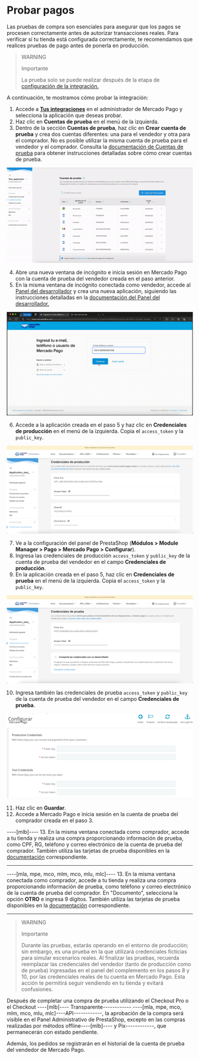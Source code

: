 # Probar pagos

Las pruebas de compra son esenciales para asegurar que los pagos se procesen correctamente antes de autorizar transacciones reales. Para verificar si tu tienda está configurada correctamente, te recomendamos que realices pruebas de pago antes de ponerla en producción.

> WARNING
> 
> Importante
>
> La prueba solo se puede realizar después de la etapa de [configuración de la integración.](/developers/es/docs/prestashop/integration)

A continuación, te mostramos cómo probar la integración:
1. Accede a **[Tus integraciones](https://www.mercadopago[FAKER][URL][DOMAIN]/developers/panel/app)** en el administrador de Mercado Pago y selecciona la aplicación que deseas probar.
2. Haz clic en **Cuentas de prueba** en el menú de la izquierda.
3. Dentro de la sección **Cuentas de prueba**, haz clic en **Crear cuenta de prueba** y crea dos cuentas diferentes: una para el vendedor y otra para el comprador. No es posible utilizar la misma cuenta de prueba para el vendedor y el comprador. Consulta la [documentación de Cuentas de prueba](/developers/es/docs/prestashop/additional-content/your-integrations/test/accounts) para obtener instrucciones detalladas sobre cómo crear cuentas de prueba.

<center>

![Crear cuenta](/images/prestashop/test-create-account-es.gif)

</center>

4. Abre una nueva ventana de incógnito e inicia sesión en Mercado Pago con la cuenta de prueba del vendedor creada en el paso anterior.
5. En la misma ventana de incógnito conectada como vendedor, accede al [Panel del desarrollador](https://www.mercadopago[FAKER][URL][DOMAIN]/developers/panel/app) y crea una nueva aplicación, siguiendo las instrucciones detalladas en la [documentación del Panel del desarrollador.](/developers/es/docs/prestashop/additional-content/your-integrations/dashboard)

![Inicio de sesión](/images/prestashop/test-login-esp.gif)

6. Accede a la aplicación creada en el paso 5 y haz clic en **Credenciales de producción** en el menú de la izquierda. Copia el `access_token` y la `public_key`.

![Credenciales de producción](/images/prestashop/test-prod-credentials-es.png)

7. Ve a la configuración del panel de PrestaShop (**Módulos > Module Manager > Pago > Mercado Pago > Configurar**).
8. Ingresa las credenciales de producción `access_token` y `public_key` de la cuenta de prueba del vendedor en el campo **Credenciales de producción**.
9. En la aplicación creada en el paso 5, haz clic en **Credenciales de prueba** en el menú de la izquierda. Copia el `access_token` y la `public_key`.

![Credenciales de prueba](/images/prestashop/test-test-credentials-es.png)

10. Ingresa también las credenciales de prueba `access_token` y `public_key` de la cuenta de prueba del vendedor en el campo **Credenciales de prueba**.

![Panel](/images/prestashop/test-prestashop.png)

11. Haz clic en **Guardar**.
12. Accede a Mercado Pago e inicia sesión en la cuenta de prueba del comprador creada en el paso 3.

----[mlb]----
13. En la misma ventana conectada como comprador, accede a tu tienda y realiza una compra proporcionando información de prueba, como CPF, RG, teléfono y correo electrónico de la cuenta de prueba del comprador. También utiliza las tarjetas de prueba disponibles en la [documentación](/developers/es/docs/prestashop/additional-content/your-integrations/test/cards) correspondiente.

------------
----[mla, mpe, mco, mlm, mco, mlu, mlc]----
13. En la misma ventana conectada como comprador, accede a tu tienda y realiza una compra proporcionando información de prueba, como teléfono y correo electrónico de la cuenta de prueba del comprador. En "Documento", selecciona la opción **OTRO** e ingresa 9 dígitos. También utiliza las tarjetas de prueba disponibles en la [documentación](/developers/es/docs/prestashop/additional-content/your-integrations/test/cards) correspondiente.

------------

> WARNING
> 
> Importante
>
> Durante las pruebas, estarás operando en el entorno de producción; sin embargo, es una prueba en la que utilizará credenciales ficticias para simular escenarios reales. Al finalizar las pruebas, recuerda reemplazar las credenciales del vendedor (tanto de producción como de prueba) ingresadas en el panel del complemento en los pasos 8 y 10, por las credenciales reales de tu cuenta en Mercado Pago. Esta acción te permitirá seguir vendiendo en tu tienda y evitará confusiones.

Después de completar una compra de prueba utilizando el Checkout Pro o el Checkout ----[mlb]---- Transparente------------ ----[mla, mpe, mco, mlm, mco, mlu, mlc]----API------------, la aprobación de la compra será visible en el Panel Administrativo de PrestaShop, excepto en las compras realizadas por métodos offline----[mlb]---- y Pix------------, que permanecerán con estado pendiente.

Además, los pedidos se registrarán en el historial de la cuenta de prueba del vendedor de Mercado Pago.